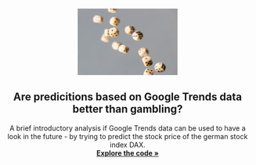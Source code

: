 <p align="center">
  <a href="https://github.com/jo-ai-chim/Google_Trends_Predictions">
    <img src="./Pics/photo-1570303345338-e1f0eddf4946.jpg" alt="Predicition logo" width="204" height="136">
  </a>
</p>

<h2 align="center">Are predicitions based on Google Trends data better than gambling?</h2>

<p align="center">
  A brief introductory analysis if Google Trends data can be used to have a look in the future - by trying to predict the stock price of the german stock index DAX. 
  <br>
  <a href="https://github.com/jo-ai-chim/Project_Google_Trends_Prediction"><strong>Explore the code »</strong></a>
</p>
